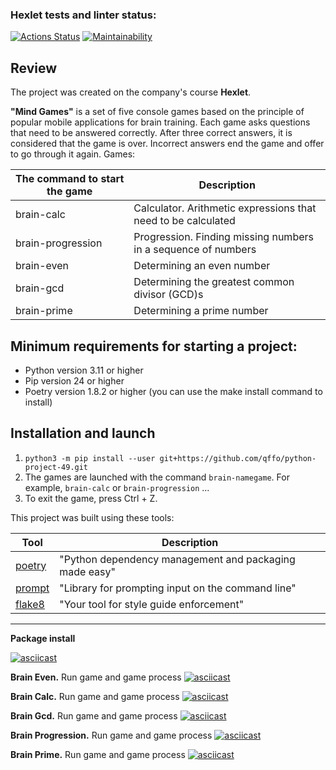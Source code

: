 ### Hexlet tests and linter status:
[![Actions Status](https://github.com/qffo/python-project-49/actions/workflows/hexlet-check.yml/badge.svg)](https://github.com/qffo/python-project-49/actions)
[![Maintainability](https://api.codeclimate.com/v1/badges/9ce19e7fca0f7255c50b/maintainability)](https://codeclimate.com/github/qffo/python-project-49/maintainability)

## Review
The project was created on the company's course __Hexlet__.

__"Mind Games"__ is a set of five console games based on the principle of popular mobile applications for brain training. Each game asks questions that need to be answered correctly. After three correct answers, it is considered that the game is over. Incorrect answers end the game and offer to go through it again. Games:

| The command to start the game                             | Description                                                   |
|-----------------------------------------------------------|---------------------------------------------------------------|
| brain-calc                                                | Calculator. Arithmetic expressions that need to be calculated |
| brain-progression                                         | Progression. Finding missing numbers in a sequence of numbers |
| brain-even                                                | Determining an even number                                    |
| brain-gcd                                                 | Determining the greatest common divisor (GCD)s                |
| brain-prime                                               | Determining a prime number                                    |

## Minimum requirements for starting a project:
- Python version 3.11 or higher
- Pip version 24 or higher
- Poetry version 1.8.2 or higher (you can use the make install command to install)

## Installation and launch
1. `python3 -m pip install --user git+https://github.com/qffo/python-project-49.git`
2. The games are launched with the command `brain-namegame`. For example, `brain-calc` or `brain-progression` ... 
3. To exit the game, press Ctrl + Z.


This project was built using these tools:

| Tool                                                                        | Description                                             |
|-----------------------------------------------------------------------------|---------------------------------------------------------|
| [poetry](https://python-poetry.org/)                                        | "Python dependency management and packaging made easy"  |
| [prompt](https://pypi.org/project/prompt/)                                  | "Library for prompting input on the command line"       |
| [flake8](https://flake8.pycqa.org/)                                         | "Your tool for style guide enforcement"                 |

---

**Package install**

[![asciicast](https://asciinema.org/a/0qignCFKiNuNBkozrCevsRwmv.svg)](https://asciinema.org/a/0qignCFKiNuNBkozrCevsRwmv)

**Brain Even.** Run game and game process
[![asciicast](https://asciinema.org/a/scel1ghZSXwfJHCcOl07mq3qu.svg)](https://asciinema.org/a/scel1ghZSXwfJHCcOl07mq3qu)

**Brain Calc.** Run game and game process
[![asciicast](https://asciinema.org/a/k68Gdtva8hPYTvMNiG5lJsDHH.svg)](https://asciinema.org/a/k68Gdtva8hPYTvMNiG5lJsDHH)

**Brain Gcd.** Run game and game process
[![asciicast](https://asciinema.org/a/Pptcr1PKXViEs6Q8lKir09sk0.svg)](https://asciinema.org/a/Pptcr1PKXViEs6Q8lKir09sk0)

**Brain Progression.** Run game and game process
[![asciicast](https://asciinema.org/a/QxySJjFppd1Y4CNszT26KCQyN.svg)](https://asciinema.org/a/QxySJjFppd1Y4CNszT26KCQyN)

**Brain Prime.** Run game and game process
[![asciicast](https://asciinema.org/a/zBMqnhR43HuroLPcAGXIgWT2a.svg)](https://asciinema.org/a/zBMqnhR43HuroLPcAGXIgWT2a)